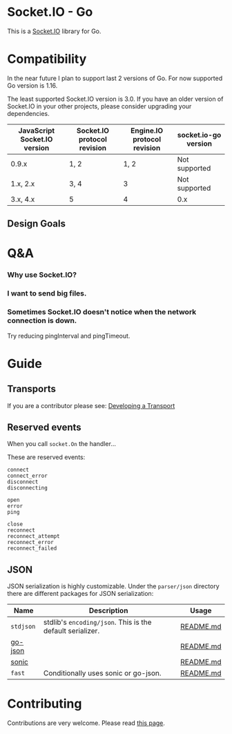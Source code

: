 # Socket.IO - Go

This is a [Socket.IO](https://socket.io) library for Go.

# Compatibility

In the near future I plan to support last 2 versions of Go. For now supported Go version is 1.16.

The least supported Socket.IO version is 3.0. If you have an older version of Socket.IO in your other projects, please consider upgrading your dependencies.

| JavaScript Socket.IO version | Socket.IO protocol revision | Engine.IO protocol revision | socket.io-go version |
| ---------------------------- | --------------------------- | --------------------------- | -------------------- |
| 0.9.x                        | 1, 2                        | 1, 2                        | Not supported        |
| 1.x, 2.x                     | 3, 4                        | 3                           | Not supported        |
| 3.x, 4.x                     | 5                           | 4                           | 0.x                  |

## Design Goals

# Q&A

### Why use Socket.IO?

### I want to send big files.

### Sometimes Socket.IO doesn't notice when the network connection is down.

Try reducing pingInterval and pingTimeout.

# Guide

## Transports

If you are a contributor please see: [Developing a Transport](CONTRIBUTING.md#developing-a-transport)

## Reserved events

When you call `socket.On` the handler...

These are reserved events:

```
connect
connect_error
disconnect
disconnecting

open
error
ping

close
reconnect
reconnect_attempt
reconnect_error
reconnect_failed
```

## JSON

JSON serialization is highly customizable. Under the `parser/json` directory there are different packages for JSON serialization:

| Name                                        | Description                                               | Usage                                      |
| ------------------------------------------- | --------------------------------------------------------- | ------------------------------------------ |
| `stdjson`                                   | stdlib's `encoding/json`. This is the default serializer. | [README.md](parser/json/stdjson/README.md) |
| [go-json](https://github.com/goccy/go-json) |                                                           | [README.md](parser/json/go-json/README.md) |
| [sonic](https://github.com/bytedance/sonic) |                                                           | [README.md](parser/json/sonic/README.md)   |
| `fast`                                      | Conditionally uses sonic or go-json.                      | [README.md](parser/json/fast/README.md)    |

# Contributing

Contributions are very welcome. Please read [this page](CONTRIBUTING.md).
